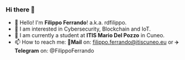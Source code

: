 ### Hi there 👋

- 🔭 Hello! I'm **Filippo Ferrando**! a.k.a. rdfilippo.
- 🌱 I am interested in Cybersecurity, Blockchain and IoT.
- 👯 I am currently a student at **ITIS Mario Del Pozzo** in Cuneo.
- 📫 How to reach me: 📧**Mail** on: filippo.ferrando@itiscuneo.eu or ✈️**Telegram** on: @FilippoFerrando
<!---
- 🤔 I’m looking for help with ...
- 💬 Ask me about ...
- 😄 Pronouns: ...
- ⚡ Fun fact: ...
-->



